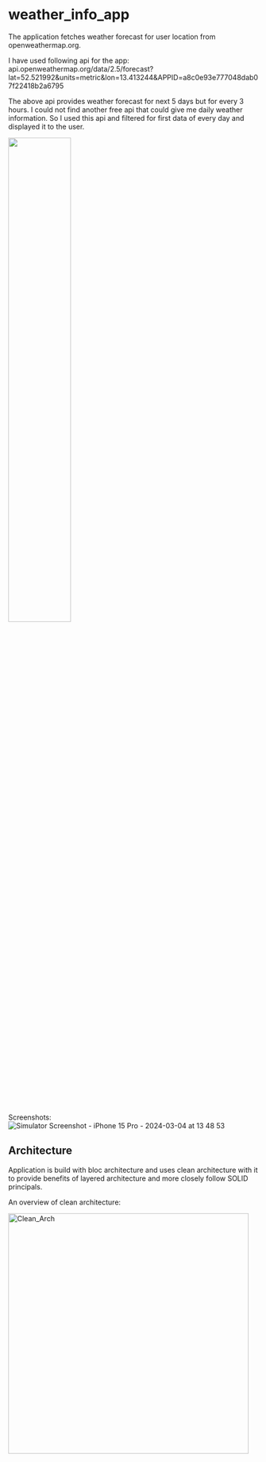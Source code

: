 # weather_info_app

The application fetches weather forecast for user location from openweathermap.org.

I have used following api for the app:
api.openweathermap.org/data/2.5/forecast?lat=52.521992&units=metric&lon=13.413244&APPID=a8c0e93e777048dab07f22418b2a6795

The above api provides weather forecast for next 5 days but for every 3 hours. I could not find another free api that could give me daily weather information.
So I used this api and filtered for first data of every day and displayed it to the user.


<img src="https://github.com/dearestpankaj/weatherInfo/assets/987922/b23985f6-cda2-49e6-aa08-ad374a6bbabc" width=50% height=50%>

Screenshots:![Simulator Screenshot - iPhone 15 Pro - 2024-03-04 at 13 48 53](https://github.com/dearestpankaj/weatherInfo/assets/987922/b23985f6-cda2-49e6-aa08-ad374a6bbabc)




## Architecture

Application is build with bloc architecture and uses clean architecture with it to provide benefits of layered architecture and more closely follow SOLID principals.

An overview of clean architecture:

<img width="484" alt="Clean_Arch" src="https://github.com/dearestpankaj/weatherInfo/assets/987922/d340138e-bea2-4eb1-b32b-ad94ea3a3b4f">
